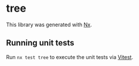 # tree

This library was generated with [Nx](https://nx.dev).

## Running unit tests

Run `nx test tree` to execute the unit tests via [Vitest](https://vitest.dev/).
